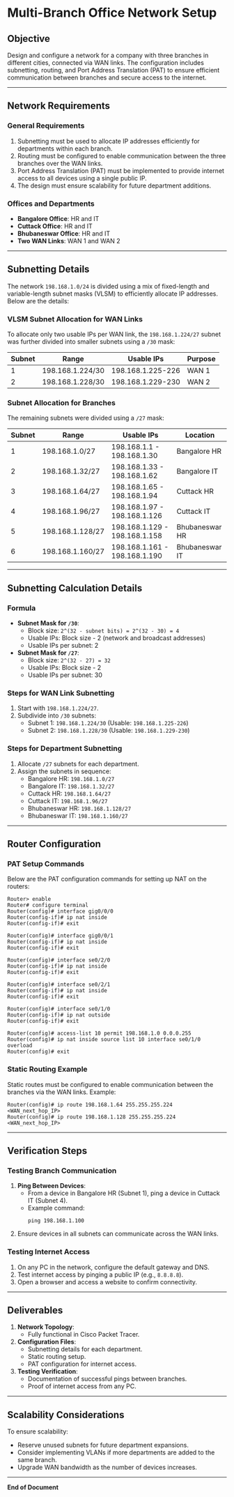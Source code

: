 # Multi-Branch Office Network Setup

## Objective
Design and configure a network for a company with three branches in different cities, connected via WAN links. The configuration includes subnetting, routing, and Port Address Translation (PAT) to ensure efficient communication between branches and secure access to the internet.

---

## Network Requirements

### General Requirements
1. Subnetting must be used to allocate IP addresses efficiently for departments within each branch.
2. Routing must be configured to enable communication between the three branches over the WAN links.
3. Port Address Translation (PAT) must be implemented to provide internet access to all devices using a single public IP.
4. The design must ensure scalability for future department additions.

### Offices and Departments
- **Bangalore Office**: HR and IT
- **Cuttack Office**: HR and IT
- **Bhubaneswar Office**: HR and IT
- **Two WAN Links**: WAN 1 and WAN 2

---

## Subnetting Details

The network `198.168.1.0/24` is divided using a mix of fixed-length and variable-length subnet masks (VLSM) to efficiently allocate IP addresses. Below are the details:

### VLSM Subnet Allocation for WAN Links
To allocate only two usable IPs per WAN link, the `198.168.1.224/27` subnet was further divided into smaller subnets using a `/30` mask:

| Subnet | Range                  | Usable IPs        | Purpose  |
|--------|------------------------|-------------------|----------|
| 1      | 198.168.1.224/30      | 198.168.1.225-226 | WAN 1    |
| 2      | 198.168.1.228/30      | 198.168.1.229-230 | WAN 2    |

### Subnet Allocation for Branches
The remaining subnets were divided using a `/27` mask:

| Subnet | Range                 | Usable IPs                | Location              |
|--------|-----------------------|---------------------------|-----------------------|
| 1      | 198.168.1.0/27       | 198.168.1.1 - 198.168.1.30 | Bangalore HR         |
| 2      | 198.168.1.32/27      | 198.168.1.33 - 198.168.1.62 | Bangalore IT         |
| 3      | 198.168.1.64/27      | 198.168.1.65 - 198.168.1.94 | Cuttack HR           |
| 4      | 198.168.1.96/27      | 198.168.1.97 - 198.168.1.126 | Cuttack IT           |
| 5      | 198.168.1.128/27     | 198.168.1.129 - 198.168.1.158 | Bhubaneswar HR       |
| 6      | 198.168.1.160/27     | 198.168.1.161 - 198.168.1.190 | Bhubaneswar IT       |

---

## Subnetting Calculation Details

### Formula
- **Subnet Mask for `/30`**:
  - Block size: `2^(32 - subnet bits) = 2^(32 - 30) = 4`
  - Usable IPs: Block size - 2 (network and broadcast addresses)
  - Usable IPs per subnet: 2
- **Subnet Mask for `/27`**:
  - Block size: `2^(32 - 27) = 32`
  - Usable IPs: Block size - 2
  - Usable IPs per subnet: 30

### Steps for WAN Link Subnetting
1. Start with `198.168.1.224/27`.
2. Subdivide into `/30` subnets:
   - Subnet 1: `198.168.1.224/30` (Usable: `198.168.1.225-226`)
   - Subnet 2: `198.168.1.228/30` (Usable: `198.168.1.229-230`)

### Steps for Department Subnetting
1. Allocate `/27` subnets for each department.
2. Assign the subnets in sequence:
   - Bangalore HR: `198.168.1.0/27`
   - Bangalore IT: `198.168.1.32/27`
   - Cuttack HR: `198.168.1.64/27`
   - Cuttack IT: `198.168.1.96/27`
   - Bhubaneswar HR: `198.168.1.128/27`
   - Bhubaneswar IT: `198.168.1.160/27`

---

## Router Configuration

### PAT Setup Commands
Below are the PAT configuration commands for setting up NAT on the routers:

```shell
Router> enable
Router# configure terminal
Router(config)# interface gig0/0/0
Router(config-if)# ip nat inside
Router(config-if)# exit

Router(config)# interface gig0/0/1
Router(config-if)# ip nat inside
Router(config-if)# exit

Router(config)# interface se0/2/0
Router(config-if)# ip nat inside
Router(config-if)# exit

Router(config)# interface se0/2/1
Router(config-if)# ip nat inside
Router(config-if)# exit

Router(config)# interface se0/1/0
Router(config-if)# ip nat outside
Router(config-if)# exit

Router(config)# access-list 10 permit 198.168.1.0 0.0.0.255
Router(config)# ip nat inside source list 10 interface se0/1/0 overload
Router(config)# exit
```

### Static Routing Example
Static routes must be configured to enable communication between the branches via the WAN links. Example:

```shell
Router(config)# ip route 198.168.1.64 255.255.255.224 <WAN_next_hop_IP>
Router(config)# ip route 198.168.1.128 255.255.255.224 <WAN_next_hop_IP>
```

---

## Verification Steps

### Testing Branch Communication
1. **Ping Between Devices**:
   - From a device in Bangalore HR (Subnet 1), ping a device in Cuttack IT (Subnet 4).
   - Example command:
     ```shell
     ping 198.168.1.100
     ```
2. Ensure devices in all subnets can communicate across the WAN links.

### Testing Internet Access
1. On any PC in the network, configure the default gateway and DNS.
2. Test internet access by pinging a public IP (e.g., `8.8.8.8`).
3. Open a browser and access a website to confirm connectivity.

---

## Deliverables

1. **Network Topology**:
   - Fully functional in Cisco Packet Tracer.
2. **Configuration Files**:
   - Subnetting details for each department.
   - Static routing setup.
   - PAT configuration for internet access.
3. **Testing Verification**:
   - Documentation of successful pings between branches.
   - Proof of internet access from any PC.

---

## Scalability Considerations
To ensure scalability:
- Reserve unused subnets for future department expansions.
- Consider implementing VLANs if more departments are added to the same branch.
- Upgrade WAN bandwidth as the number of devices increases.

---

**End of Document**
